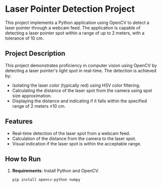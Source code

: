 # Laser Pointer Detection Project

This project implements a Python application using OpenCV to detect a laser pointer through a webcam feed. The application is capable of detecting a laser pointer spot within a range of up to 2 meters, with a tolerance of 10 cm.

## Project Description

This project demonstrates proficiency in computer vision using OpenCV by detecting a laser pointer's light spot in real-time. The detection is achieved by:
- Isolating the laser color (typically red) using HSV color filtering.
- Calculating the distance of the laser spot from the camera using spot size approximation.
- Displaying the distance and indicating if it falls within the specified range of 2 meters ±10 cm.

## Features

- Real-time detection of the laser spot from a webcam feed.
- Calculation of the distance from the camera to the laser spot.
- Visual indication if the laser spot is within the acceptable range.

## How to Run

1. **Requirements**: Install Python and OpenCV.
   ```bash
   pip install opencv-python numpy
